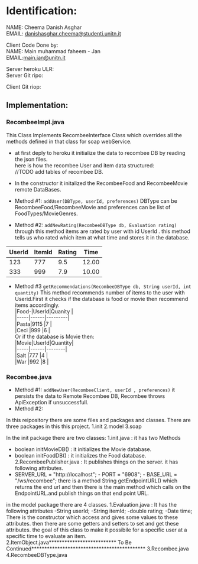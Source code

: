 # Identification:  
NAME: Cheema Danish Asghar  
EMAIL: danishasghar.cheema@studenti.unitn.it  
  
Client Code Done by:  
NAME: Main muhammad faheem - Jan  
EMAIL:main.jan@unitn.it  
  
Server heroku ULR:  
Server Git ripo:  
  
Client Git riop:  
  
## Implementation:  
### RecombeeImpl.java
This Class Implements RecombeeInterface Class which overrides all the methods defined in that class for soap webService.  
  
* at first deply to heroku it initialize the data to recombee DB by reading the json files.  
here is how the recombee User and item data structured:  
//TODO add tables of recombee DB.  

* In the constructor it initalized the RecombeeFood and RecombeeMovie remote DataBases.  
* Method #1: `addUser(DBType, userId, preferences)` DBType can be RecombeeFood/RecombeeMovie and preferences can be list of FoodTypes/MovieGenres.  
 
* Method #2:  `addNewRating(RecombeeDBType db, Evaluation rating)` through this method items are rated by user with id UserId . this method tells us who rated which item at what time and stores it in the database.   

|UserId |ItemId  |Rating  |Time    |     
|-------|--------|--------|--------|    
|123    |777     |9.5     |12.00   |    
|333    |999     |7.9     |10.00   |    
* Method #3 `getRecommendations(RecombeeDBType db, String userId, int quantity)` This method recommends number of items to the user   with Userid.First it checks if the database is food or movie then recommend items accordingly.    
|Food-|UserId|Quanity  |       
|-----|------|---------|       
|Pasta|9115  |7        |   
|Ceci |999   |6        |   
Or if the database is Movie then:    
|Movie|UserId|Quantity|  
|-----|------|--------|  
|Salt |777   |4       |  
|War  |992   |8       |  



### Recombee.java
* Method #1: `addNewUser(RecombeeClient, userId , preferences)` it persists the data to Remote Recombee DB, Recombee throws ApiException if unsuccessfull.  
* Method #2:










In this reipository there are some files and packages and classes. There are three packages in this this project.
1.init
2.model
3.soap

In the init package there are two classes:
1.init.java : it has two Methods
- boolean initMovieDB() : it initializes the Movie database.
- boolean initFoodDB() : it initializes the Food database. 2.RecombeePublisher.java : It publishes things on the server. it has following attributes.
- SERVER_URL = "http://localhost"; - PORT = "6908"; - BASE_URL = "/ws/recombee";
there is a method
String getEndpointURL() which returns the end url
and then there is the main method which calls on the EndpointURL.and publish things on that end point URL.

in the model package there are 4 classes. 1.Evaluation.java : It has the following attributes -String userId; -String itemId; -double rating; -Date time; There is the constructor which access and gives some values to these attributes. then there are some getters and setters to set and get these attributes. the goal of this class to make it possibile for a specific user at a specific time to evaluate an item.
2.ItemObject.java************************** To Be Continued******************************************** 3.Recombee.java 4.RecombeeDBType.java
